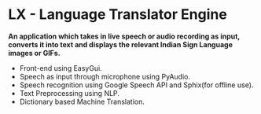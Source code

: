 # LX - Language Translator Engine

**An application which takes in live speech or audio recording as input, converts it into text and displays the relevant Indian Sign Language images or GIFs.**

- Front-end using EasyGui.
- Speech as input through microphone using PyAudio.
- Speech recognition using Google Speech API and Sphix(for offline use).
- Text Preprocessing using NLP.
- Dictionary based Machine Translation.
